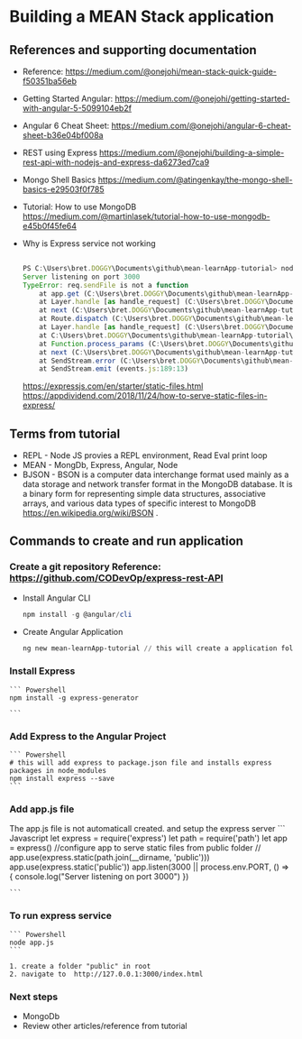 
# Building a MEAN Stack application 
## References and supporting documentation
* Reference: https://medium.com/@onejohi/mean-stack-quick-guide-f50351ba56eb
* Getting Started Angular: https://medium.com/@onejohi/getting-started-with-angular-5-5099104eb2f
* Angular 6 Cheat Sheet: https://medium.com/@onejohi/angular-6-cheat-sheet-b36e04bf008a
* REST using Express https://medium.com/@onejohi/building-a-simple-rest-api-with-nodejs-and-express-da6273ed7ca9
* Mongo Shell Basics https://medium.com/@atingenkay/the-mongo-shell-basics-e29503f0f785
* Tutorial: How to use MongoDB https://medium.com/@martinlasek/tutorial-how-to-use-mongodb-e45b0f45fe64
* Why is Express service not working
    ``` Javascript
        
    PS C:\Users\bret.DOGGY\Documents\github\mean-learnApp-tutorial> node app.js
    Server listening on port 3000
    TypeError: req.sendFile is not a function
        at app.get (C:\Users\bret.DOGGY\Documents\github\mean-learnApp-tutorial\app.js:9:7)
        at Layer.handle [as handle_request] (C:\Users\bret.DOGGY\Documents\github\mean-learnApp-tutorial\node_modules\express\lib\router\layer.js:95:5)
        at next (C:\Users\bret.DOGGY\Documents\github\mean-learnApp-tutorial\node_modules\express\lib\router\route.js:137:13)
        at Route.dispatch (C:\Users\bret.DOGGY\Documents\github\mean-learnApp-tutorial\node_modules\express\lib\router\route.js:112:3)
        at Layer.handle [as handle_request] (C:\Users\bret.DOGGY\Documents\github\mean-learnApp-tutorial\node_modules\express\lib\router\layer.js:95:5)
        at C:\Users\bret.DOGGY\Documents\github\mean-learnApp-tutorial\node_modules\express\lib\router\index.js:281:22
        at Function.process_params (C:\Users\bret.DOGGY\Documents\github\mean-learnApp-tutorial\node_modules\express\lib\router\index.js:335:12)
        at next (C:\Users\bret.DOGGY\Documents\github\mean-learnApp-tutorial\node_modules\express\lib\router\index.js:275:10)
        at SendStream.error (C:\Users\bret.DOGGY\Documents\github\mean-learnApp-tutorial\node_modules\serve-static\index.js:121:7)
        at SendStream.emit (events.js:189:13)
    ```

    https://expressjs.com/en/starter/static-files.html
    https://appdividend.com/2018/11/24/how-to-serve-static-files-in-express/


## Terms from tutorial
* REPL - Node JS provies a REPL environment, Read Eval print loop
* MEAN - MongDb, Express, Angular, Node
* BJSON - BSON is a computer data interchange format used mainly as a data storage and network transfer format in the MongoDB database. It is a binary form for representing simple data structures, associative arrays, and various data types of specific interest to MongoDB https://en.wikipedia.org/wiki/BSON .


## Commands to create and run application
### Create a git repository Reference: https://github.com/CODevOp/express-rest-API
* Install Angular CLI
    ``` Powershell
    npm install -g @angular/cli
    ``` 
* Create Angular Application
    ``` Powershell
    ng new mean-learnApp-tutorial // this will create a application folder and a src folder. Run from github folder.
    ```

### Install Express
    ``` Powershell
    npm install -g express-generator
    
    ```
### Add Express to the Angular Project
    ``` Powershell
    # this will add express to package.json file and installs express packages in node_modules
    npm install express --save 
    ```
### Add app.js file 
The app.js file is not automaticall created. and setup the express server
    ``` Javascript
    let express = require('express')
    let path = require('path')
    let app = express()
    //configure app to serve static files from public folder
    // app.use(express.static(path.join(__dirname, 'public')))
    app.use(express.static('public'))
    app.listen(3000 || process.env.PORT, () => {
    console.log("Server listening on port 3000")
    })

    ```

### To run express service
    ``` Powershell
    node app.js
    ```

    1. create a folder "public" in root
    2. navigate to  http://127.0.0.1:3000/index.html
    
### Next steps
* MongoDb
* Review other articles/reference from tutorial

